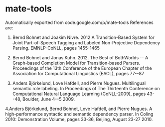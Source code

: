 # mate-tools
Automatically exported from code.google.com/p/mate-tools
References are:
  1.  Bernd Bohnet and Joakim Nivre. 2012 
    A Transition-Based System for Joint Part-of-Speech Tagging and Labeled Non-Projective Dependency Parsing. 
    EMNLP-CoNLL, pages 1455-1465 

  2.  Bernd Bohnet and Jonas Kuhn. 2012. 
    The Best of BothWorlds -- A Graph-based Completion Model for Transition-based Parsers. 
    Proceedings of the 13th Conference of the European Chapter of the Association for Computational Linguistics (EACL), pages 77--87 
    
   3.  Anders Björkelund, Love Hafdell, and Pierre Nugues. 
   Multilingual semantic role labeling. 
   In Proceedings of The Thirteenth Conference on Computational Natural Language Learning (CoNLL-2009), 
   pages 43--48, Boulder, June 4--5 2009. 
   
   4.Anders Björkelund, Bernd Bohnet, Love Hafdell, and Pierre Nugues. 
   A high-performance syntactic and semantic dependency parser. 
   In Coling 2010: Demonstration Volume, pages 33-36, Beijing, August 23-27 2010.
